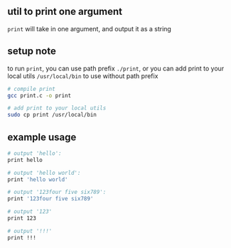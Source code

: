 ## util to print one argument

`print` will take in one argument, and output it as a string


## setup note

to run `print`, you can use path prefix `./print`, or you can add print to your local utils `/usr/local/bin` to use without path prefix

```bash
# compile print
gcc print.c -o print

# add print to your local utils
sudo cp print /usr/local/bin
```

## example usage

```bash
# output 'hello':
print hello

# output 'hello world':
print 'hello world'

# output '123four five six789':
print '123four five six789'

# output '123'
print 123

# output '!!!'
print !!!
```

